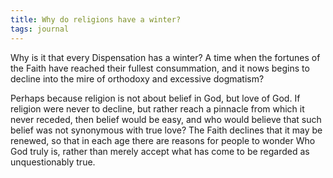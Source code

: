 ```yaml
---
title: Why do religions have a winter?
tags: journal
---
```


Why is it that every Dispensation has a winter?  A time when the
fortunes of the Faith have reached their fullest consummation, and it
nows begins to decline into the mire of orthodoxy and excessive
dogmatism?

Perhaps because religion is not about belief in God, but love of God.
If religion were never to decline, but rather reach a pinnacle from
which it never receded, then belief would be easy, and who would believe
that such belief was not synonymous with true love?  The Faith declines
that it may be renewed, so that in each age there are reasons for people
to wonder Who God truly is, rather than merely accept what has come to
be regarded as unquestionably true.


